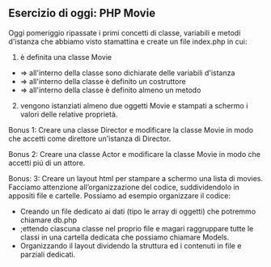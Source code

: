 ## Esercizio di oggi: PHP Movie

Oggi pomeriggio ripassate i primi concetti di classe, variabili e metodi d'istanza che abbiamo visto stamattina e create un file index.php in cui:
1. è definita una classe Movie
- => all'interno della classe sono dichiarate delle variabili d'istanza
- => all'interno della classe è definito un costruttore
- => all'interno della classe è definito almeno un metodo
2. vengono istanziati almeno due oggetti Movie e stampati a schermo i valori delle relative proprietà.

Bonus 1: Creare una classe Director e modificare la classe Movie in modo che accetti come direttore un'istanza di Director.

Bonus 2: Creare una classe Actor e modificare la classe Movie in modo che accetti piú di un attore.

Bonus: 3: Creare un layout html per stampare a schermo una lista di movies.
Facciamo attenzione all’organizzazione del codice, suddividendolo in appositi file e cartelle. Possiamo ad esempio organizzare il codice:

- Creando un file dedicato ai dati (tipo le array di oggetti) che potremmo chiamare db.php
- ;ettendo ciascuna classe nel proprio file e magari raggruppare tutte le classi in una cartella dedicata che possiamo chiamare Models.
- Organizzando il layout dividendo la struttura ed i contenuti in file e parziali dedicati.
